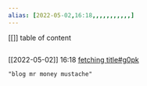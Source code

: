```yaml
---
alias: [2022-05-02,16:18,,,,,,,,,,,]
---
```

[[]]
table of content
```toc
```

[[2022-05-02]] 16:18 [fetching title#g0pk](https://www.mrmoneymustache.com/)
```query
"blog mr money mustache"
```